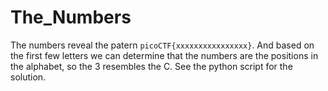 # The_Numbers

The numbers reveal the patern `picoCTF{xxxxxxxxxxxxxxxx}`.
And based on the first few letters we can determine that the numbers are the positions in the alphabet, so the 3 resembles the C.
See the python script for the solution.
